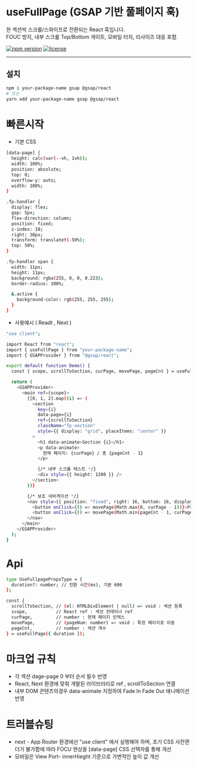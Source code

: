 # useFullPage (GSAP 기반 풀페이지 훅)

한 섹션씩 스크롤/스와이프로 전환되는 React 훅입니다.  
FOUC 방지, 내부 스크롤 Top/Bottom 게이트, 모바일 터치, 리사이즈 대응 포함.

[![npm version](https://img.shields.io/npm/v/your-package-name.svg)](https://www.npmjs.com/package/your-package-name)
[![license](https://img.shields.io/npm/l/your-package-name.svg)](LICENSE)

---

## 설치

```bash
npm i your-package-name gsap @gsap/react
# 또는
yarn add your-package-name gsap @gsap/react
```


# 빠른시작
- 기본 CSS
```bash
[data-page] {
  height: calc(var(--vh, 1vh));
  width: 100%;
  position: absolute;
  top: 0;
  overflow-y: auto;
  width: 100%;
}

.fp-handler {
  display: flex;
  gap: 5px;
  flex-direction: column;
  position: fixed;
  z-index: 10;
  right: 30px;
  transform: translateY(-50%);
  top: 50%;
}

.fp-handler span {
  width: 11px;
  height: 11px;
  background: rgba(255, 0, 0, 0.223);
  border-radius: 100%;

  &.active {
    background-color: rgb(255, 255, 255);
  }
}
```


- 사용예시 ( Readt , Next )
  
```bash
"use client";

import React from "react";
import { useFullPage } from "your-package-name";
import { GSAPProvider } from "@gsap/react";

export default function Demo() {
  const { scope, scrollToSection, curPage, movePage, pageCnt } = useFullPage({ duration: 600 });

  return (
    <GSAPProvider>
      <main ref={scope}>
        {[0, 1, 2].map((i) => (
          <section
            key={i}
            data-page={i}
            ref={scrollToSection}
            className="fp-section"
            style={{ display: "grid", placeItems: "center" }}
          >
            <h1 data-animate>Section {i}</h1>
            <p data-animate>
              현재 페이지: {curPage} / 총 {pageCnt - 1}
            </p>

            {/* 내부 스크롤 테스트 */}
            <div style={{ height: 1200 }} />
          </section>
        ))}

        {/* 보조 네비게이션 */}
        <nav style={{ position: "fixed", right: 16, bottom: 16, display: "grid", gap: 8 }}>
          <button onClick={() => movePage(Math.max(0, curPage - 1))}>Prev</button>
          <button onClick={() => movePage(Math.min(pageCnt - 1, curPage + 1))}>Next</button>
        </nav>
      </main>
    </GSAPProvider>
  );
}

```


# Api 
```bash
type UseFullpagePropsType = {
  duration?: number; // 전환 시간(ms), 기본 600
};

const {
  scrollToSection, // (el: HTMLDivElement | null) => void : 섹션 등록
  scope,           // React ref : 섹션 컨테이너 ref
  curPage,         // number : 현재 페이지 인덱스
  movePage,        // (pageNum: number) => void : 특정 페이지로 이동
  pageCnt,         // number : 섹션 개수
} = useFullPage({ duration });
```

# 마크업 규칙
- 각 섹션 dage-page 0 부터 순서 필수 반영
- React, Next 환경에 맞춰 개발된 라이브러리로 ref , scrollToSection 연결
- 내부 DOM 콘텐츠의경우 data-animate 지정하여 Fade In Fade Out 애니메이션 반영 



# 트러블슈팅
- next - App Router 환경에선 "use client" 에서 실행해야 하며, 초기 CSS 사전랜더가 불가함에 따라 FOCU 현상을 [data-page] CSS 선택자를 통해 개선
- 모바일은 View Port- innerHieght 기준으로 가변적인 높이 값 개선

